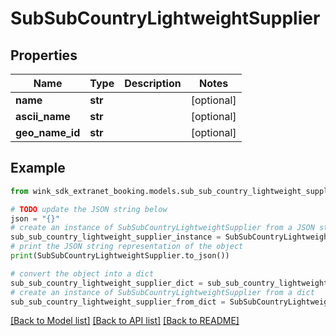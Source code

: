 # SubSubCountryLightweightSupplier


## Properties

Name | Type | Description | Notes
------------ | ------------- | ------------- | -------------
**name** | **str** |  | [optional] 
**ascii_name** | **str** |  | [optional] 
**geo_name_id** | **str** |  | [optional] 

## Example

```python
from wink_sdk_extranet_booking.models.sub_sub_country_lightweight_supplier import SubSubCountryLightweightSupplier

# TODO update the JSON string below
json = "{}"
# create an instance of SubSubCountryLightweightSupplier from a JSON string
sub_sub_country_lightweight_supplier_instance = SubSubCountryLightweightSupplier.from_json(json)
# print the JSON string representation of the object
print(SubSubCountryLightweightSupplier.to_json())

# convert the object into a dict
sub_sub_country_lightweight_supplier_dict = sub_sub_country_lightweight_supplier_instance.to_dict()
# create an instance of SubSubCountryLightweightSupplier from a dict
sub_sub_country_lightweight_supplier_from_dict = SubSubCountryLightweightSupplier.from_dict(sub_sub_country_lightweight_supplier_dict)
```
[[Back to Model list]](../README.md#documentation-for-models) [[Back to API list]](../README.md#documentation-for-api-endpoints) [[Back to README]](../README.md)


